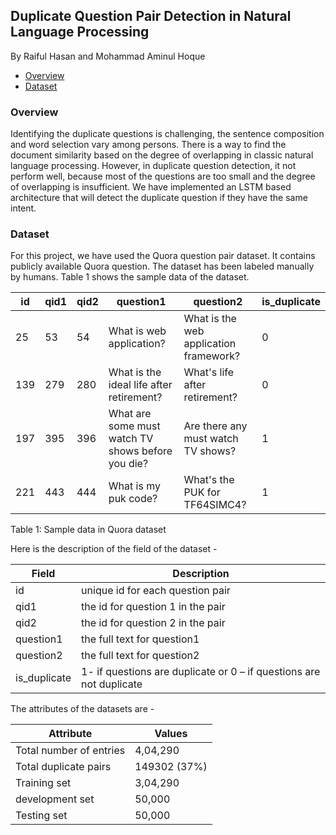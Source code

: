 ## Duplicate Question Pair Detection in Natural Language Processing
By Raiful Hasan and Mohammad Aminul Hoque 

* [Overview](#overview)
* [Dataset](#dataset)

### Overview
Identifying the duplicate questions is challenging, the sentence composition and word selection vary among persons. 
There is a way to find the document similarity based on the degree of overlapping in classic natural language processing. 
However, in duplicate question detection, it not perform well, because most of the questions are too small and the degree 
of overlapping is insufficient. We have implemented an LSTM based architecture that will detect the duplicate question if 
they have the same intent.

### Dataset
For this project, we have used the Quora question pair dataset. It contains publicly available Quora question. The dataset has been labeled manually by humans. Table 1 shows the sample data of the dataset.


| id | qid1 | qid2 | question1 | question2 | is_duplicate | 
| --- | --- | --- | --- | --- | --- |
| 25 | 53 | 54 | What is web application? | What is the web application framework? | 0 |
| 139 | 279 | 280 | What is the ideal life after retirement? | What's life after retirement? | 0 |
| 197 | 395 | 396 | What are some must watch TV shows before you die? | Are there any must watch TV shows? | 1 | 
| 221 | 443 | 444 | What is my puk code? | What's the PUK for TF64SIMC4? | 1 | 

Table 1: Sample data in Quora dataset

Here is the description of the field of the dataset - 

| Field | Description |
| --- | --- |
| id | unique id for each question pair |
| qid1 | the id for question 1 in the pair |
| qid2 | the id for question 2 in the pair |
| question1 | the full text for question1 |
| question2 | the full text for question2 |
| is_duplicate | 1- if questions are duplicate or 0 – if questions are not duplicate |

The attributes of the datasets are -

| Attribute | Values |
| --- | --- |
| Total number of entries | 4,04,290 |
| Total duplicate pairs | 149302 (37%) |
| Training set | 3,04,290 |
| development set | 50,000 |
| Testing set | 50,000 |


